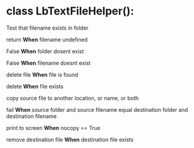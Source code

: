 # class LbTextFileHelper():

 Test that filename exists in folder

 return __When__ filename undefined

 False __When__ folder dosent exist

 False __When__ filename doesnt exist

 delete file __When__ file is found

 delete __When__ file exists

 copy source file to another location, or name, or both

 fail __When__ source folder and source filename equal destination folder and destination filename

 print to screen __When__ nocopy == True

 remove destination file __When__ destination file exists

